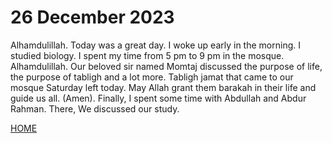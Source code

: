 # 26 December 2023
Alhamdulillah. Today was a great day. I woke up early in the morning. I studied biology. I spent my time from 5 pm to 9 pm in the mosque. Alhamdulillah. Our beloved sir named Momtaj discussed the purpose of life, the purpose of tabligh and a lot more. Tabligh jamat that came to our mosque Saturday left today. May Allah grant them barakah in their life and guide us all. (Amen). Finally, I spent some time with Abdullah and Abdur Rahman. There, We discussed our study.


[HOME](?)